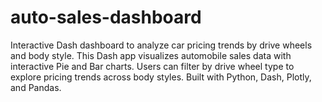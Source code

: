 # auto-sales-dashboard
Interactive Dash dashboard to analyze car pricing trends by drive wheels and body style.
This Dash app visualizes automobile sales data with interactive Pie and Bar charts.
Users can filter by drive wheel type to explore pricing trends across body styles.
Built with Python, Dash, Plotly, and Pandas.
